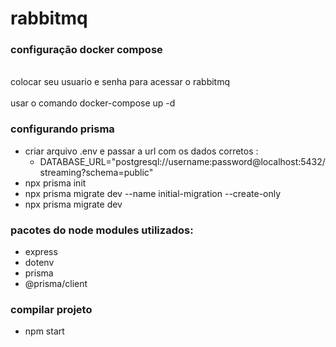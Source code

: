 # rabbitmq
### configuração docker compose 
<br> colocar seu usuario e senha para acessar o rabbitmq </br>
<br> usar o comando docker-compose up -d </br>

### configurando prisma 
- criar arquivo .env e passar a url com os dados corretos :
   - DATABASE_URL="postgresql://username:password@localhost:5432/streaming?schema=public"
- npx prisma init 
- npx prisma migrate dev --name initial-migration --create-only
- npx prisma migrate dev 

### pacotes do node modules utilizados:
- express
- dotenv
- prisma 
- @prisma/client

### compilar projeto 
- npm start 